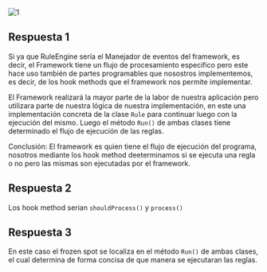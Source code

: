 ![1](https://github.com/Ruyy7/OO2/assets/87097965/e8440792-b14f-48d3-8287-9f14b0eb78c2)

## Respuesta 1

Si ya que RuleEngine sería el Manejador de eventos del framework, es decir, el Framework tiene un flujo de procesamiento especifico pero este hace uso también de partes programables que nosostros implementemos, es decir, de los hook methods que el framework nos permite
implementar.

El Framework realizará la mayor parte de la labor de nuestra aplicación pero utilizara parte de nuestra lógica de nuestra implementación, en este una implementación concreta de la clase ```Rule``` para continuar luego con la ejecución del mismo. Luego el método ```Run()``` de ambas clases tiene determinado el flujo de ejecución de las reglas.

Conclusión: El framework es quien tiene el flujo de ejecución del programa, nosotros mediante los hook method deeterminamos si se ejecuta una regla o no pero las mismas son ejecutadas por el framework.

## Respuesta 2
Los hook method serian ```shouldProcess()``` y ```process()```

## Respuesta 3
En este caso el frozen spot se localiza en el método ```Run()``` de ambas clases, el cual determina de forma concisa de que manera se ejecutaran las reglas.
